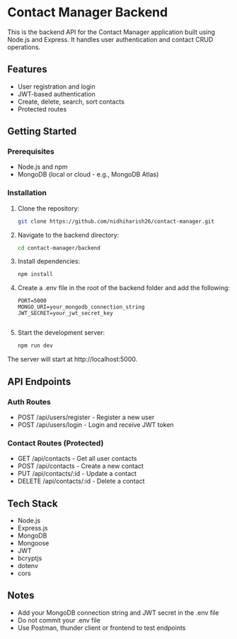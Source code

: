 # Contact Manager Backend

This is the backend API for the Contact Manager application built using Node.js and Express. It handles user authentication and contact CRUD operations.

## Features

- User registration and login
- JWT-based authentication
- Create, delete, search, sort contacts
- Protected routes

## Getting Started

### Prerequisites

- Node.js and npm
- MongoDB (local or cloud - e.g., MongoDB Atlas)

### Installation

1. Clone the repository:

   ```bash
   git clone https://github.com/nidhiharish26/contact-manager.git
   

2. Navigate to the backend directory:

   ```bash
   cd contact-manager/backend
   

3. Install dependencies:

   ```bash
   npm install
   

4. Create a .env file in the root of the backend folder and add the following:

   ```env
   PORT=5000
   MONGO_URI=your_mongodb_connection_string
   JWT_SECRET=your_jwt_secret_key
   

5. Start the development server:

   ```bash
   npm run dev
   

The server will start at http://localhost:5000.

## API Endpoints

### Auth Routes

- POST /api/users/register - Register a new user
- POST /api/users/login - Login and receive JWT token

### Contact Routes (Protected)

- GET /api/contacts - Get all user contacts
- POST /api/contacts - Create a new contact
- PUT /api/contacts/:id - Update a contact
- DELETE /api/contacts/:id - Delete a contact

## Tech Stack

- Node.js
- Express.js
- MongoDB
- Mongoose
- JWT
- bcryptjs
- dotenv
- cors

## Notes

- Add your MongoDB connection string and JWT secret in the .env file
- Do not commit your .env file
- Use Postman, thunder client or frontend to test endpoints

